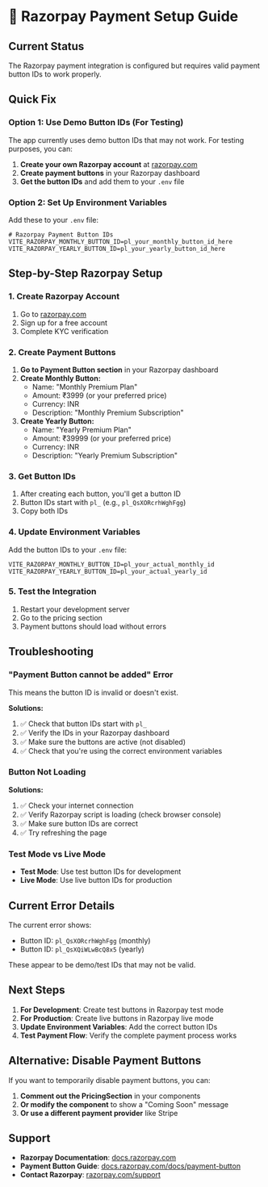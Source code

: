 # 🔗 Razorpay Payment Setup Guide

## Current Status
The Razorpay payment integration is configured but requires valid payment button IDs to work properly.

## Quick Fix

### Option 1: Use Demo Button IDs (For Testing)
The app currently uses demo button IDs that may not work. For testing purposes, you can:

1. **Create your own Razorpay account** at [razorpay.com](https://razorpay.com)
2. **Create payment buttons** in your Razorpay dashboard
3. **Get the button IDs** and add them to your `.env` file

### Option 2: Set Up Environment Variables
Add these to your `.env` file:

```env
# Razorpay Payment Button IDs
VITE_RAZORPAY_MONTHLY_BUTTON_ID=pl_your_monthly_button_id_here
VITE_RAZORPAY_YEARLY_BUTTON_ID=pl_your_yearly_button_id_here
```

## Step-by-Step Razorpay Setup

### 1. Create Razorpay Account
1. Go to [razorpay.com](https://razorpay.com)
2. Sign up for a free account
3. Complete KYC verification

### 2. Create Payment Buttons
1. **Go to Payment Button section** in your Razorpay dashboard
2. **Create Monthly Button:**
   - Name: "Monthly Premium Plan"
   - Amount: ₹3999 (or your preferred price)
   - Currency: INR
   - Description: "Monthly Premium Subscription"
3. **Create Yearly Button:**
   - Name: "Yearly Premium Plan"
   - Amount: ₹39999 (or your preferred price)
   - Currency: INR
   - Description: "Yearly Premium Subscription"

### 3. Get Button IDs
1. After creating each button, you'll get a button ID
2. Button IDs start with `pl_` (e.g., `pl_QsXORcrhWghFgg`)
3. Copy both IDs

### 4. Update Environment Variables
Add the button IDs to your `.env` file:

```env
VITE_RAZORPAY_MONTHLY_BUTTON_ID=pl_your_actual_monthly_id
VITE_RAZORPAY_YEARLY_BUTTON_ID=pl_your_actual_yearly_id
```

### 5. Test the Integration
1. Restart your development server
2. Go to the pricing section
3. Payment buttons should load without errors

## Troubleshooting

### "Payment Button cannot be added" Error
This means the button ID is invalid or doesn't exist.

**Solutions:**
1. ✅ Check that button IDs start with `pl_`
2. ✅ Verify the IDs in your Razorpay dashboard
3. ✅ Make sure the buttons are active (not disabled)
4. ✅ Check that you're using the correct environment variables

### Button Not Loading
**Solutions:**
1. ✅ Check your internet connection
2. ✅ Verify Razorpay script is loading (check browser console)
3. ✅ Make sure button IDs are correct
4. ✅ Try refreshing the page

### Test Mode vs Live Mode
- **Test Mode**: Use test button IDs for development
- **Live Mode**: Use live button IDs for production

## Current Error Details
The current error shows:
- Button ID: `pl_QsXORcrhWghFgg` (monthly)
- Button ID: `pl_QsXQiWLwBcQ8x5` (yearly)

These appear to be demo/test IDs that may not be valid.

## Next Steps
1. **For Development**: Create test buttons in Razorpay test mode
2. **For Production**: Create live buttons in Razorpay live mode
3. **Update Environment Variables**: Add the correct button IDs
4. **Test Payment Flow**: Verify the complete payment process works

## Alternative: Disable Payment Buttons
If you want to temporarily disable payment buttons, you can:

1. **Comment out the PricingSection** in your components
2. **Or modify the component** to show a "Coming Soon" message
3. **Or use a different payment provider** like Stripe

## Support
- **Razorpay Documentation**: [docs.razorpay.com](https://docs.razorpay.com)
- **Payment Button Guide**: [docs.razorpay.com/docs/payment-button](https://docs.razorpay.com/docs/payment-button)
- **Contact Razorpay**: [razorpay.com/support](https://razorpay.com/support) 